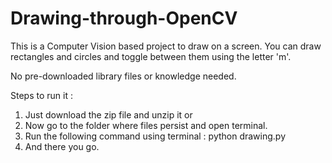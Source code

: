 # Drawing-through-OpenCV

This is a Computer Vision based project to draw on a screen. You can draw rectangles and circles and toggle between them using the letter 'm'.

No pre-downloaded library files or knowledge needed.

Steps to run it :

1. Just download the zip file and unzip it or 
2. Now go to the folder where files persist and open terminal.
3. Run the following command using terminal :
      python drawing.py
4. And there you go.




